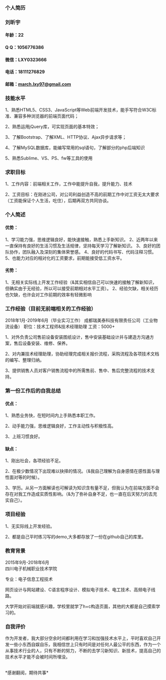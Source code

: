 ### 个人简历

### 刘昕宇

#### 年龄：22
#### Q Q：1056776386
#### 微信：LXY0323666
#### 电话：18111276829
#### 邮箱：march.lxy97@gmail.com

### 技能水平
1、熟悉HTML5、CSS3、JavaScript等Web前端开发技术，能手写符合W3C标准、兼容多种浏览器的前端页面代码；

2、熟悉运用jQuery库，可实现页面的基本特效；

3、了解Bootstrap、了解XML、HTTP协议、Ajax异步请求等；

4、了解MySQL数据库，能编写常用的sql语句，了解部分的php后端知识

5、熟悉Sublime、VS、PS、fw等工具的使用

### 求职目标

1、工作内容：前端相关工作，工作中能提升自我，提升能力、技术

2、工资目标：在刚进公司，对公司利益创造不高的前期工作中对工资无太大要求（工资能保证个人生活，吃住），后期再双方共同协谈。

### 个人简述

#### 优势：
1、学习能力强，思维逻辑良好，能快速接触，熟悉上手新知识。
2、近两年以来一直保持有良好的生活习惯及生活规律，坚持每天学习了解新知识。
3、良好的团队协作，团队融入及深刻的集体荣誉感。
4、良好的代码书写、代码注释习惯。
5、也能力对应的相对化的工资要求，前期能接受低工资水平。

#### 劣势：
1、无相关实际线上开发工作经验（&其实相信自己可以快速的接触了解新知识，但确实由于无经验，所以可以接受前期相对水平工资）。
2、经验欠缺，相关经历也欠缺，也许会对工作前期的效率有轻微影响

### 工作经验（目前无前端相关的工作经验）

2018年1月-2019年6月（毕业实习工作）
成都瑞美泰科技有限责任公司（工业物流设备） 
职位：技术工程师&技术经理助理
工资：5000+

1、对外负责公司售前设备安装图纸设计，售中安装基础设计并与建造方沟通方案，售后设备安装、维修、保养。

2、对内兼技术经理助理，协助经理完成相关报价流程，采购流程及各项技术文档的编写、整理归纳。

3、提供销售人员对客户销售流程中的所需售前、售中、售后完整流程的技术支持。

### 第一份工作后的自我总结

#### 优点：
1、熟悉业务快，在短时间内上手熟悉本职工作。

2、动手能力强，思维逻辑良好，工作主动性与积极性高。

3、上班习惯良好。

#### 缺点：
1、刚出社会，各项经验不足。

2、在极少数情况下出现难以抉择的情况。（&我自己理解为自身感情在感性面与理性面对等的时候）。

3、学历。从另一方面解读也可解读为知识含有量不足，但我认为在前端方面不会存在对我工作造成实质性影响。（&为了弥补自身不足，也一直在后天努力的去充实自己）。
<br>
### 项目经验

1、无实际线上开发经验。

2、都是自己平时练习写的demo,大多都存放了一份在github自己的库里。

### 教育背景

2015年9月-2018年6月   
四川电子机械职业技术学院 

专业：电子信息工程技术

网页设计与网站建设、C语言程序设计、模拟电子技术、电工技术、高频电子线路。

大学开始对前端就感兴趣，学校里就学了h+c构造页面，其他的大都是自己摸索学习的。

### 自我评价

作为开发者，我大部分空余时间都利用在学习和加强技术水平上，平时喜欢自己开发一些小东西自娱自乐，我相信世上只有时间是对任何人最公平的东西，作为一个从事技术行业的人，只有不断的努力，不断的去学习新知识、新技术，提高自己的技术水平才能不会被时间所埋没。

<br>
*感谢翻阅，期待共事*
